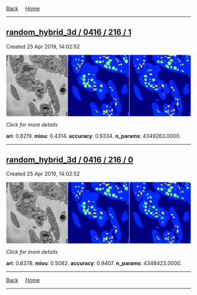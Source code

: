 
[Back](..)&nbsp;&nbsp;&nbsp;&nbsp;&nbsp;[Home](https://leapmanlab.github.io/snapshots)

---

<div class="summary"><a href="1"><h2>random_hybrid_3d / 0416 / 216 / 1</h2></a><p>Created 25 Apr 2019, 14:02:52
</p><a href="1"><img src="1/media/summary.png" align="center"></a><p>
<i>Click for more details</i>
</p></div>

**ari**: 0.8219. **miou**: 0.4314. **accuracy**: 0.9334. **n_params**: 4349263.0000. 

---

<div class="summary"><a href="0"><h2>random_hybrid_3d / 0416 / 216 / 0</h2></a><p>Created 25 Apr 2019, 14:02:52
</p><a href="0"><img src="0/media/summary.png" align="center"></a><p>
<i>Click for more details</i>
</p></div>

**ari**: 0.8378. **miou**: 0.5082. **accuracy**: 0.9407. **n_params**: 4348423.0000. 

---

[Back](..)&nbsp;&nbsp;&nbsp;&nbsp;&nbsp;[Home](https://leapmanlab.github.io/snapshots)

---